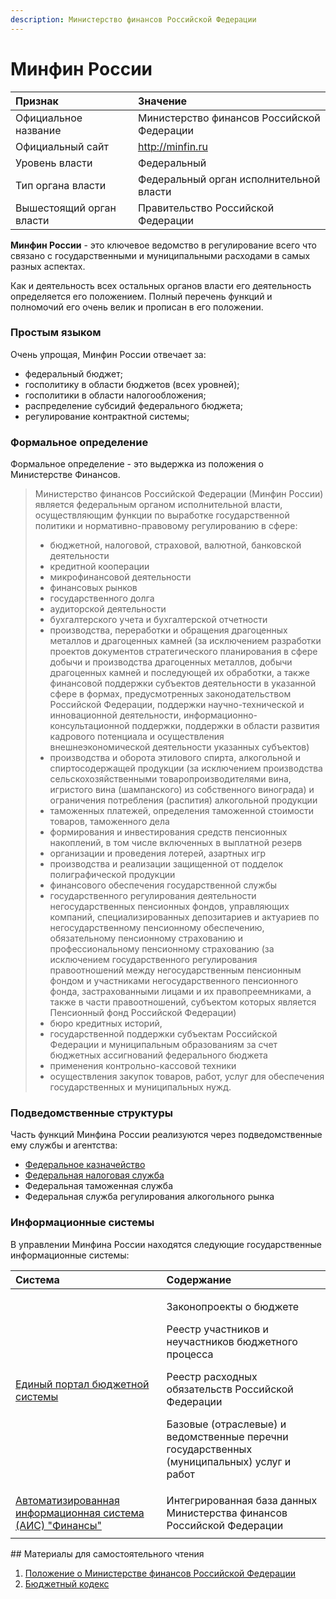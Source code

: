 ```yaml
---
description: Министерство финансов Российской Федерации
---
```


# Минфин России

|  Признак | Значение |
| :--- | :--- |
| Официальное название | Министерство финансов Российской Федерации |
| Официальный сайт | http://minfin.ru |
| Уровень власти | Федеральный |
| Тип органа власти | Федеральный орган исполнительной власти |
| Вышестоящий орган власти | Правительство Российской Федерации |

**Минфин России** - это ключевое ведомство в регулирование всего что связано с государственными и муниципальными расходами в самых разных аспектах. 

Как и деятельность всех остальных органов власти его деятельность определяется его положением. Полный перечень функций и полномочий его очень велик и прописан в его положении.

### Простым языком

Очень упрощая, Минфин России отвечает за:

* федеральный бюджет;
* госполитику в области бюджетов \(всех уровней\);
* госполитики в области налогообложения;
* распределение субсидий федерального бюджета;
* регулирование контрактной системы;

### Формальное определение

Формальное определение - это выдержка из положения о Министерстве Финансов.

> Министерство финансов Российской Федерации \(Минфин России\) является федеральным органом исполнительной власти, осуществляющим функции по выработке государственной политики и нормативно-правовому регулированию в сфере:
>
> * бюджетной, налоговой, страховой, валютной, банковской деятельности
> * кредитной кооперации
> * микрофинансовой деятельности
> * финансовых рынков
> * государственного долга
> * аудиторской деятельности
> * бухгалтерского учета и бухгалтерской отчетности
> * производства, переработки и обращения драгоценных металлов и драгоценных камней \(за исключением разработки проектов документов стратегического планирования в сфере добычи и производства драгоценных металлов, добычи драгоценных камней и последующей их обработки, а также финансовой поддержки субъектов деятельности в указанной сфере в формах, предусмотренных законодательством Российской Федерации, поддержки научно-технической и инновационной деятельности, информационно-консультационной поддержки, поддержки в области развития кадрового потенциала и осуществления внешнеэкономической деятельности указанных субъектов\)
> * производства и оборота этилового спирта, алкогольной и спиртосодержащей продукции \(за исключением производства сельскохозяйственными товаропроизводителями вина, игристого вина \(шампанского\) из собственного винограда\) и ограничения потребления \(распития\) алкогольной продукции
> * таможенных платежей, определения таможенной стоимости товаров, таможенного дела
> * формирования и инвестирования средств пенсионных накоплений, в том числе включенных в выплатной резерв
> * организации и проведения лотерей, азартных игр
> * производства и реализации защищенной от подделок полиграфической продукции
> * финансового обеспечения государственной службы
> * государственного регулирования деятельности негосударственных пенсионных фондов, управляющих компаний, специализированных депозитариев и актуариев по негосударственному пенсионному обеспечению, обязательному пенсионному страхованию и профессиональному пенсионному страхованию \(за исключением государственного регулирования правоотношений между негосударственным пенсионным фондом и участниками негосударственного пенсионного фонда, застрахованными лицами и их правопреемниками, а также в части правоотношений, субъектом которых является Пенсионный фонд Российской Федерации\)
> * бюро кредитных историй,
> * государственной поддержки субъектам Российской Федерации и муниципальным образованиям за счет бюджетных ассигнований федерального бюджета
> * применения контрольно-кассовой техники
> * осуществления закупок товаров, работ, услуг для обеспечения государственных и муниципальных нужд.

### Подведомственные структуры

Часть функций Минфина России реализуются через подведомственные ему службы и агентства:

* [Федеральное казначейство](roskazna.md)
* [Федеральная налоговая служба](fns.md)
* Федеральная таможенная служба
* Федеральная служба регулирования алкогольного рынка

### Информационные системы

В управлении Минфина России находятся следующие государственные информационные системы:

<table>
  <thead>
    <tr>
      <th style="text-align:left">Система</th>
      <th style="text-align:left">Содержание</th>
    </tr>
  </thead>
  <tbody>
    <tr>
      <td style="text-align:left"><a href="../../../gis/public/epbs.md">Единый портал бюджетной системы</a>
      </td>
      <td style="text-align:left">
        <p>Законопроекты о бюджете</p>
        <p>Реестр участников и неучастников бюджетного процесса</p>
        <p>Реестр расходных обязательств Российской Федерации</p>
        <p>Базовые (отраслевые) и ведомственные перечни государственных (муниципальных)
          услуг и работ</p>
      </td>
    </tr>
    <tr>
      <td style="text-align:left"><a href="../../../gis/closed/avtomatizirovannaya-informacionnaya-sistema-ais-finansy.md">Автоматизированная информационная система (АИС) "Финансы"</a>
      </td>
      <td style="text-align:left">Интегрированная база данных Министерства финансов Российской Федерации</td>
    </tr>
    <tr>
      <td style="text-align:left"></td>
      <td style="text-align:left"></td>
    </tr>
  </tbody>
</table>## Материалы для самостоятельного чтения

1. [Положение о Министерстве финансов Российской Федерации](https://www.minfin.ru/ru/document/?id_4=27)
2. [Бюджетный кодекс](../../../howto/howtostart/budkodeks.md)


